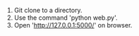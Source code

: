 1. Git clone to a directory.
2. Use the command 'python web.py'.
3. Open 'http://127.0.0.1:5000/' on browser.
